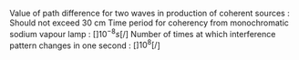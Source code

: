 Value of path difference for two waves in production of coherent sources  : Should not exceed 30 cm
Time period for coherency from monochromatic sodium vapour lamp : [$] 10^{-8}s [/$]
Number of times at which interference pattern changes in one second  : [$] 10^{8} [/$]




